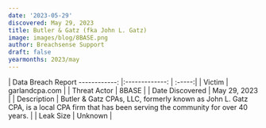 ```yaml
---
date: '2023-05-29'
discovered: May 29, 2023
title: Butler & Gatz (fka John L. Gatz)
image: images/blog/8BASE.png
author: Breachsense Support
draft: false
yearmonths: 2023/may
---
```



| Data Breach Report
------------:     |:-------------:    | :-----:|
| Victim      | garlandcpa.com      | 
| Threat Actor      | 8BASE      | 
| Date Discovered      | May 29, 2023      | 
| Description      | Butler & Gatz CPAs, LLC, formerly known as John L. Gatz CPA, is a local CPA firm that has been serving the community for over 40 years.      | 
| Leak Size      | Unknown      | 

